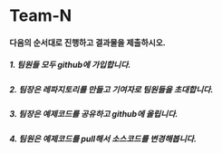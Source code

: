 # Team-N

#### 다음의 순서대로 진행하고 결과물을 제출하시오.
##### 1. 팀원들 모두 github에 가입합니다.
##### 2. 팀장은 레파지토리를 만들고 기여자로 팀원들을 초대합니다.
##### 3. 팀장은 예제코드를 공유하고 github에 올립니다.
##### 4. 팀원은 예제코드를 pull해서 소스코드를 변경해봅니다.

